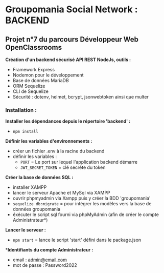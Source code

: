 # Groupomania Social Network : BACKEND

## Projet n°7 du parcours Développeur Web OpenClassrooms

**Création d'un backend sécurisé API REST NodeJs, outils :**
- Framework Express
- Nodemon pour le développement
- Base de données MariaDB
- ORM Sequelize
- CLI de Sequelize 
- Sécurité : dotenv, helmet, bcrypt, jsonwebtoken ainsi que multer

### Installation : 

**Installer les dépendances depuis le répertoire 'backend' :**
 - `npm install`

**Définir les variables d'environnements :**
 - créer un fichier .env à la racine du backend
 - définir les variables : 
   - `PORT` = Le port sur lequel l'application backend démarre
   - `JWT_SECRET_TOKEN` = clé secrète du token

**Créer la base de données SQL :**
 - installer XAMPP
 - lancer le serveur Apache et MySql via XAMPP
 - ouvrir phpmyadmin via Xampp puis y créer la BDD 'groupomania'
 - `sequelize db:migrate` = pour intégrer les modèles vers la base de données groupomania
 - éxécuter le script sql fourni via phpMyAdmin (afin de créer le compte Administrateur*)

**Lancer le serveur :**
 - `npm start` = lance le script 'start' défini dans le package.json

***Identifiants du compte Administrateur :**
 - email : admin@email.com
 - mot de passe : Password2022
